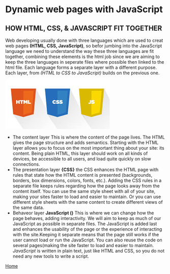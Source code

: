 # Dynamic web pages with JavaScript
## HOW HTML, CSS, & JAVASCRIPT FIT TOGETHER

Web developing usually done with three languages which are used to creat web pages **(HTML, CSS, JavaScript)**, so befor jumbing into the JavaScript language we need to understand the way these three languages are fit together, combining these elements is the html job since we are aiming to keep the three languages in seperate files where possible then linked to the html file. Each language forms a separate layer with a different purpose. Each layer, from *(HTML to CSS to JavaScript)* builds on the previous one.

![HTML,CSS and JS](Images/htmlcssjs.jpg)

- The content layer **<html>**  This is where the content of the page lives. The HTML gives the page structure and adds semantics. Starting with the HTML layer allows you to focus on the most important thing about your site: its content. Being plain HTML, this layer should work on all kinds of devices, be accessible to all users, and load quite quickly on slow connections.
- The presentation layer **{CSS}** the CSS enhances the HTML page with rules that state how the HTML content is presented (backgrounds, borders, box dimensions, colors, fonts, etc.). Adding the CSS rules in a separate file keeps rules regarding how the page looks away from the content itself. You can use the same style sheet with all of your site, making your sites faster to load and easier to maintain. Or you can use different style sheets with the same content to create different views of the same data.
- Behaveor layer **JavaScript ()** This is where we can change how the page behaves, adding interactivity. We will aim to keep as much of our JavaScript as possible in separate files. The JavaScript is added last and enhances the usability of the page or the experience of interacting with the site.Keeping it separate means that the page still works if the user cannot load or run the JavaScript. You can also reuse the code on several pages(making the site faster to load and easier to maintain. *JavaScript* is written in plain text, just like HTML and CSS, so you do not need any new tools to write a script.


[Home]( https://kztahat.github.io/reading-notes/)